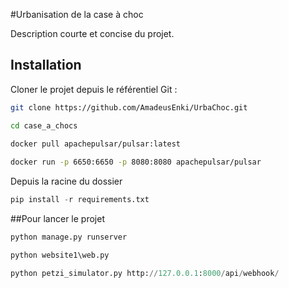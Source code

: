 #Urbanisation de la case à choc

Description courte et concise du projet.

## Installation

Cloner le projet depuis le référentiel Git :
```bash
git clone https://github.com/AmadeusEnki/UrbaChoc.git

cd case_a_chocs
   
docker pull apachepulsar/pulsar:latest

docker run -p 6650:6650 -p 8080:8080 apachepulsar/pulsar
```
Depuis la racine du dossier
```python
pip install -r requirements.txt
```
##Pour lancer le projet
```python
python manage.py runserver

python website1\web.py

python petzi_simulator.py http://127.0.0.1:8000/api/webhook/
```
